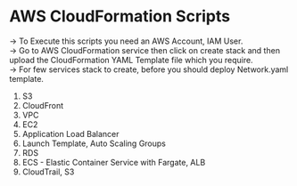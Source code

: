 # AWS CloudFormation Scripts
-> To Execute this scripts you need an AWS Account, IAM User.  
-> Go to AWS CloudFormation service then click on create stack and then upload the CloudFormation YAML Template file which you require.  
-> For few services stack to create, before you should deploy Network.yaml template.  
1. S3
2. CloudFront
3. VPC
4. EC2
5. Application Load Balancer
6. Launch Template, Auto Scaling Groups
7. RDS
8. ECS - Elastic Container Service with Fargate, ALB
9. CloudTrail, S3

